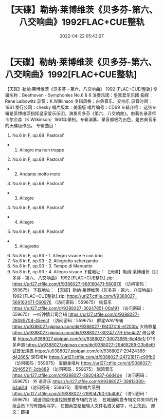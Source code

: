 ﻿---
title: 【天碟】勒纳·莱博维茨《贝多芬-第六、八交响曲》1992FLAC+CUE整轨
date: 2022-04-22 05:43:27
categories: 古典音乐、新世纪、纯音雅乐
tags: 纯音雅乐
---
# 【天碟】勒纳·莱博维茨《贝多芬-第六、八交响曲》1992[FLAC+CUE整轨]

【天碟】勒纳·莱博维茨《贝多芬 - 第六、八交响曲》 1992
[FLAC+CUE/整轨]
专辑名称：Beethoven - Symphonies
No.6 & 8
演奏乐团：皇家爱乐乐团
指挥：Rene Leibowitz
录音：K.Wilkinson
专辑风格：古典音乐、交响乐
录音时间：1961
发行公司：chesky
唱片版本：美国版
唱片编号：CD69
专辑介绍：
这张专辑是莱博维茨指挥皇家爱乐乐团，演奏贝多芬《第六、八交响曲》。由著名录音师韦尔金森（K.Wilkinson）1961年录制。专辑演奏、录音都极为出色，是古典音乐的天碟级作品。
专辑曲目：
01. No.6 in F, op.68 'Pastoral'
- 1. Allegro ma non troppo
02. No.6 in F, op.68 'Pastoral'
- 2. Andante molto moto
03. No.6 in F, op.68 'Pastoral'
- 3. Allegro
04. No.6 in F, op.68 'Pastoral'
- 4. Allegro
05. No.6 in F, op.68 'Pastoral'
- 5. Allegretto
06. No.8 in F, op.93 - 1.
Allegro vivace e con brio
07. No.8 in F, op.93 - 2.
Allegretto scherzando
08. No.8 in F, op.93 - 3. Tempo
di Menuetto
09. No.8 in F, op.93 - 4.
Allegro vivace
下载地址：
【天碟】勒纳·莱博维茨《贝多芬 -
第六、八交响曲》 1992 [FLAC+CUE整轨].zip: https://url27.ctfile.com/f/9388027-568160471-560976
（访问密码：559675）
下载地址：
【天碟】勒纳·莱博维茨《贝多芬 -
第六、八交响曲》 1992 [FLAC+CUE整轨].zip: https://url27.ctfile.com/f/9388027-568160471-560976
（访问密码：559675）
纯音乐
https://url27.ctfile.com/d/9388027-30247851-00a191
（访问密码：559675）
一听钟情公司合辑
https://url27.ctfile.com/d/9388027-28089704-45eecf
（访问密码：559675）
群星WAV专辑
https://u9388027.pipipan.com/dir/9388027-19437416-e1200b/
大陆歌星
https://u9388027.pipipan.com/dir/9388027-30247779-b5e4a2/
港台歌星
https://u9388027.pipipan.com/dir/9388027-30073965-6d48e1/
DTS多声道
https://u9388027.pipipan.com/dir/9388027-29465289-23b8e6/
试音发烧碟
https://u9388027.pipipan.com/dir/9388027-29424388-d42865/
滚石唱片
https://url27.ctfile.com/d/9388027-24721817-c99fb0
（访问密码：559675）
宝丽金唱片
https://url27.ctfile.com/d/9388027-29465211-2db889
（访问密码：559675）
瑞鸣音乐
https://url27.ctfile.com/d/9388027-29204837-66d4de
（访问密码：559675）
外
语音乐
https://url27.ctfile.com/d/9388027-39813360-64a61d
（访问密码：559675）
雨果唱片系列
https://url27.ctfile.com/d/9388027-29904760-0b4b97
（访问密码：559675）
城通网盘快速找到想要专辑的方法：
在城通网盘专辑文件夹中的升级会员下的有搜索两字，
在搜索空格里输入文件名或关键字，马上找到。
原文：[链接](https://blog.sina.com.cn/s/blog_1647c7e7601030wsc.html)